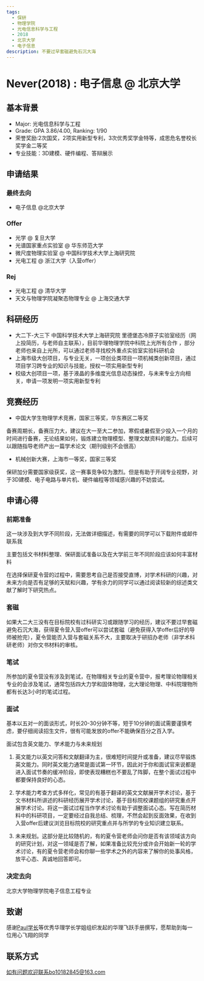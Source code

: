 ```yaml
---
tags:
  - 保研
  - 物理学院
  - 光电信息科学与工程
  - 2018
  - 北京大学
  - 电子信息
description: 不要过早套磁避免石沉大海
---
```


# Never(2018) : 电子信息 @ 北京大学

## 基本背景

- Major: 光电信息科学与工程
- Grade: GPA 3.86/4.00, Ranking: 1/90
- 荣誉奖励:2次国奖，2项实用新型专利，3次优秀奖学金特等，成思危名誉校长奖学金二等奖
- 专业技能：3D建模、硬件编程、答辩展示

## 申请结果

### 最终去向

- 电子信息 @北京大学

### Offer

- 光学 @ 复旦大学
- 光谱国家重点实验室 @ 华东师范大学
- 微尺度物理实验室 @ 中国科学技术大学上海研究院
- 光电工程 @ 浙江大学（入营offer）

### Rej

- 光电工程 @ 清华大学
- 天文与物理学院凝聚态物理专业 @ 上海交通大学

## 科研经历

- 大二下-大三下 中国科学技术大学上海研究院 里德堡态冷原子实验室经历（网上投简历，与老师自主联系），目前华理物理学院中科院上光所有合作 ，部分老师也来自上光所，可以通过老师寻找校外重点实验室实验科研机会
- 上海市级大创项目，与专业无关，一项创业类项目一项机械类创新项目，通过项目学习跨专业的知识与技能，授权一项实用新型专利
- 校级大创项目一项，基于液晶的多维度光信息动态操控，与未来专业方向相关，申请一项发明一项实用新型专利


## 竞赛经历

- 中国大学生物理学术竞赛，国家三等奖，华东赛区二等奖

备赛周期长，备赛压力大，建议在大一至大二参加，寒假或暑假至少投入一个月的时间进行备赛，无论结果如何，锻炼建立物理模型、整理文献资料的能力。后续可以跟随指导老师产出一篇学术论文（期刊级别不会很高）

- 机械创新大赛，上海市一等奖，国家三等奖

保研加分需要国家级获奖，这一赛事竞争较为激烈。但是有助于开阔专业视野，对于3D建模、电子电路与单片机、硬件编程等领域感兴趣的不妨尝试。

## 申请心得

### 前期准备

这一块涉及到大学不同阶段，无法做详细描述，有需要的同学可以下载附件或邮件联系我

主要包括文书材料整理、保研面试准备以及在大学前三年不同阶段应该如何丰富材料

在选择保研夏令营的过程中，需要思考自己是否接受直博，对学术科研的兴趣，对未来方向是否有足够的天赋和兴趣，学有余力的同学可以通过阅读较新的综述类文献了解时下研究热点。

### 套磁

如果大二大三没有在目标院校有过科研实习或跟随学习的经历，建议不要过早套磁避免石沉大海，获得夏令营入营offer可以尝试套磁（避免获得入学offer后好的导师被抢完），夏令营能否入营与套磁关系不大，主要取决于研招办老师（非学术科研老师）对你文书材料的审核。

### 笔试

所参加的夏令营没有涉及到笔试，在物理相关专业的夏令营中，报考理论物理相关专业的会涉及笔试，通常包括四大力学和固体物理，北大理论物理、中科院理物所都有长达3小时的笔试过程。

### 面试

基本以五对一的面谈形式，时长20-30分钟不等，短于10分钟的面试需要谨慎考虑，要仔细阅读招生文件，很有可能发放的offer不能确保百分之百入学。

面试包含英文能力、学术能力与未来规划

1. 英文能力以英文问答和文献翻译为主，很难短时间提升或准备，建议尽早锻炼英文能力。同时英文能力通常是面试第一环节，因此对于你和面试官来说都是进入面试节奏的缓冲阶段，即使表现糟糕也不要乱了阵脚，在整个面试过程中都要保持良好的心态。

2. 学术能力考查方式多样化，常见的有基于翻译的英文文献展开学术讨论，基于文书材料所讲述的科研经历展开学术讨论，基于目标院校课题组的研究重点开展学术讨论。将这一面试过程当作学术讨论有助于调整面试心态。写在简历材料中的科研项目，一定要经过自我总结、梳理，不然会起到反面效果，在收到入营offer后建议浏览目标院校的研究重点并与所学的专业知识建立联系。

3. 未来规划。这部分是比较随机的，有的夏令营老师会问你是否有该领域该方向的研究计划，对这一领域是否了解，如果准备比较充分或许会开始新一轮的学术讨论，有的夏令营老师会和你聊一些学术之外的内容来了解你的处事风格，放平心态、真诚地回答即可。

### 决定去向

北京大学物理学院电子信息工程专业

## 致谢

感谢[Paul学长](../../../maths/abroad/2018/paul)等优秀华理学长学姐组织发起的华理飞跃手册撰写，愿帮助到每一位用心飞翔的同学

## 联系方式

如有问题欢迎联系bo10182845@163.com

